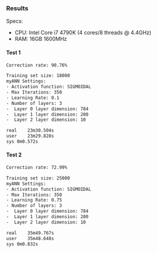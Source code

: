 ### Results

Specs:
- CPU: Intel Core i7 4790K (4 cores/8 threads @ 4.4GHz)
- RAM: 16GB 1600MHz

#### Test 1
```sh
Correction rate: 90.76%

Training set size: 18000
myANN Settings:
- Activation function: SIGMOIDAL
- Max Iterations: 350
- Learning Rate: 0.1
- Number of layers: 3
-  Layer 0 layer dimension: 784
-  Layer 1 layer dimension: 200
-  Layer 2 layer dimension: 10

real	23m30.504s
user	23m29.828s
sys	0m0.572s
```

#### Test 2
```sh
Correction rate: 72.99%

Training set size: 25000
myANN Settings:
- Activation function: SIGMOIDAL
- Max Iterations: 350
- Learning Rate: 0.75
- Number of layers: 3
-  Layer 0 layer dimension: 784
-  Layer 1 layer dimension: 200
-  Layer 2 layer dimension: 10

real	35m49.767s
user	35m48.648s
sys	0m0.832s
```

